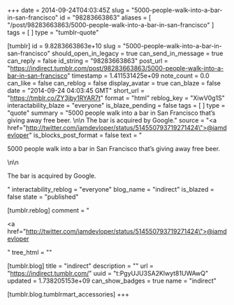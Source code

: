 +++
date = 2014-09-24T04:03:45Z
slug = "5000-people-walk-into-a-bar-in-san-francisco"
id = "98283663863"
aliases = [ "/post/98283663863/5000-people-walk-into-a-bar-in-san-francisco" ]
tags = [ ]
type = "tumblr-quote"

[tumblr]
id = 9.8283663863e+10
slug = "5000-people-walk-into-a-bar-in-san-francisco"
should_open_in_legacy = true
can_send_in_message = true
can_reply = false
id_string = "98283663863"
post_url = "https://indirect.tumblr.com/post/98283663863/5000-people-walk-into-a-bar-in-san-francisco"
timestamp = 1.411531425e+09
note_count = 0.0
can_like = false
can_reblog = false
display_avatar = true
can_blaze = false
date = "2014-09-24 04:03:45 GMT"
short_url = "https://tmblr.co/ZY3jby1RYAR7t"
format = "html"
reblog_key = "XiwV0g1S"
interactability_blaze = "everyone"
is_blaze_pending = false
tags = [ ]
type = "quote"
summary = "5000 people walk into a bar in San Francisco that’s giving away free beer. \n\n The bar is acquired by Google."
source = "<a href=\"http://twitter.com/iamdevloper/status/514550793719271424\">@iamdevloper</a>"
is_blocks_post_format = false
text = "<p>5000 people walk into a bar in San Francisco that&rsquo;s giving away free beer. </p>\n\n<p>The bar is acquired by Google.</p>"
interactability_reblog = "everyone"
blog_name = "indirect"
is_blazed = false
state = "published"

[tumblr.reblog]
comment = "<p><a href=\"http://twitter.com/iamdevloper/status/514550793719271424\">@iamdevloper</a></p>"
tree_html = ""

[tumblr.blog]
title = "indirect"
description = ""
url = "https://indirect.tumblr.com/"
uuid = "t:PgyUJU3SA2Klwyt81UWAwQ"
updated = 1.738205153e+09
can_show_badges = true
name = "indirect"

[tumblr.blog.tumblrmart_accessories]
+++
